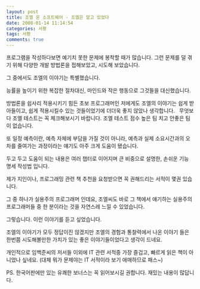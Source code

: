 ```yaml
---
layout: post
title: 조엘 온 소프트웨어 - 조엘은 알고 있었다
date: 2008-01-14 11:14:54
categories: 서평
tags: 서평
comments: true
---
```

프로그램을 작성하다보면 예기치 못한 문제에 봉착할 때가 많습니다. 그런 문제를 덜 겪기 위해 다양한 개발 방법론을 접해보았고, 시도해 보았습니다.

그 중에서도 조엘의 이야기는 특별했습니다.

능률을 높이기 위한 복잡한 절차대신, 마인드와 작은 행동으로 그것들을 대신했습니다. 

방법론을 쉽사리 적용시키기 힘든 초보 프로그래머인 저에게도 조엘의 이야기는 쉽게 받아들이고, 쉽게 적용시킬수 있는 것들이었기에 더더욱 좋지 않았나 생각합니다.
 
무엇보다 조엘 테스트는 꼭 체크해보시기 바랍니다. 조엘 테스트 점수 높은 팀 치고 안좋은 팀이 없습니다.


또 일정 예측이란, 예측 자체에 부담을 가질 것이 아니라, 예측과 실제 소요시간과의 오차를 줄여가는 과정이라는 얘기도 아주 크게 도움이 됐습니다.

두고 두고 도움이 되는 내용은 여러 챕터로 이어지며 큰 비중으로 설명한, 손쉬운 기능 명세 작성법 입니다.


제가 지인이나, 프로그래밍 관련 책 추천을 요청받으면 꼭 권해드리는 서적이 몇권 있습니다.

그 중 하나가 실용주의 프로그래머 인데요, 조엘씨도 바로 그 책에서 얘기하는 실용주의 프로그래머들 중 한 분이라는 것을 자연스레 느낄 수 있었습니다.


그렇습니다. 이런 이야기를 듣고 싶었습니다.

조엘의 이야기가 모두 정답이진 않겠지만 조엘의 경험과 통찰력에서 나온 이야기 들은 한번쯤 시도해볼만한 가치가 있는 좋은 이야기들이었다고 생각이 드네요.

개인적으로 임백준씨의 저서들 이외에 IT 관련 서적중 가장 즐겁고, 빠르게 읽은 책이 아니었나 싶네요. (대체 뭐가 문제야는 IT 서적이라 보기 애매하므로 패스~)

PS. 한국어판에만 있는 유쾌한 보너스는 꼭 읽어보시길 권합니다. 재밌는 내용이 많답니다.